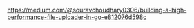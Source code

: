 https://medium.com/@souravchoudhary0306/building-a-high-performance-file-uploader-in-go-e812076d598c

